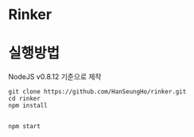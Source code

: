 Rinker
====================

실행방법
========

NodeJS v0.8.12 기준으로 제작

    git clone https://github.com/HanSeungHo/rinker.git
    cd rinker
    npm install


    npm start
